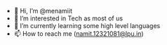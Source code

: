 - 👋 Hi, I’m @menamiit
- 👀 I’m interested in Tech as most of us
- 🌱 I’m currently learning some high level languages
- 📫 How to reach me (namit.12321081@lpu.in)

<!---
menamiit/menamiit is a ✨ special ✨ repository because its `README.md` (this file) appears on your GitHub profile.
You can click the Preview link to take a look at your changes.
--->
